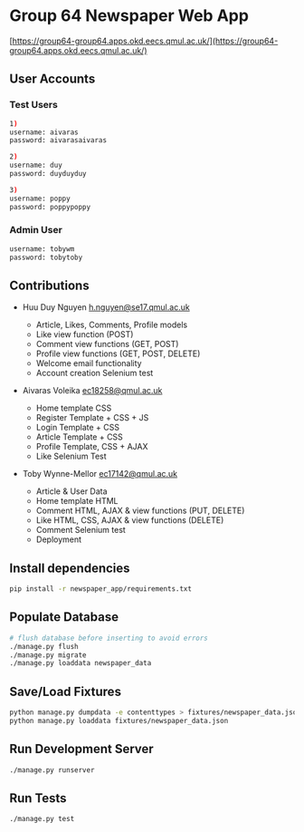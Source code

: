 # Group 64 Newspaper Web App

[https://group64-group64.apps.okd.eecs.qmul.ac.uk/](https://group64-group64.apps.okd.eecs.qmul.ac.uk/)

## User Accounts
### Test Users
```bash
1)
username: aivaras
password: aivarasaivaras

2)
username: duy
password: duyduyduy

3)
username: poppy
password: poppypoppy
```
### Admin User
```bash
username: tobywm
password: tobytoby
```

## Contributions
- Huu Duy Nguyen [h.nguyen@se17.qmul.ac.uk](mailto:h.nguyen@se17.qmul.ac.uk)
    - Article, Likes, Comments, Profile models
    - Like view function (POST)
    - Comment view functions (GET, POST)
    - Profile view functions (GET, POST, DELETE)
    - Welcome email functionality
    - Account creation Selenium test

- Aivaras Voleika [ec18258@qmul.ac.uk](mailto:ec18258@qmul.ac.uk)
    - Home template CSS 
    - Register Template + CSS + JS 
    - Login Template + CSS
    - Article Template + CSS
    - Profile Template, CSS + AJAX
    - Like Selenium Test

- Toby Wynne-Mellor [ec17142@qmul.ac.uk](mailto:ec17142@qmul.ac.uk)
    - Article & User Data
    - Home template HTML
    - Comment HTML, AJAX & view functions (PUT, DELETE) 
    - Like HTML, CSS, AJAX & view functions (DELETE)
    - Comment Selenium test
    - Deployment
    
## Install dependencies
```bash
pip install -r newspaper_app/requirements.txt
```

## Populate Database

```bash
# flush database before inserting to avoid errors    
./manage.py flush
./manage.py migrate
./manage.py loaddata newspaper_data 
```

## Save/Load Fixtures
```bash
python manage.py dumpdata -e contenttypes > fixtures/newspaper_data.json
python manage.py loaddata fixtures/newspaper_data.json
```

## Run Development Server

```bash
./manage.py runserver
```

## Run Tests

```bash
./manage.py test 
```
